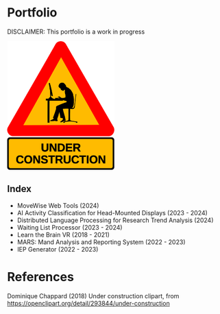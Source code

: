 # Portfolio


DISCLAIMER: This portfolio is a work in progress

<img src="./images/Under%20construction.png" alt="Under Construction Clipart" width="250" height="300">


## Index

- MoveWise Web Tools (2024)
- AI Activity Classification for Head-Mounted Displays (2023 - 2024)
- Distributed Language Processing for Research Trend Analysis (2024)
- Waiting List Processor (2023 - 2024)
- Learn the Brain VR (2018 - 2021)
- MARS: Mand Analysis and Reporting System (2022 - 2023)
- IEP Generator (2022 - 2023)


# References

Dominique Chappard (2018) Under construction clipart, from https://openclipart.org/detail/293844/under-construction